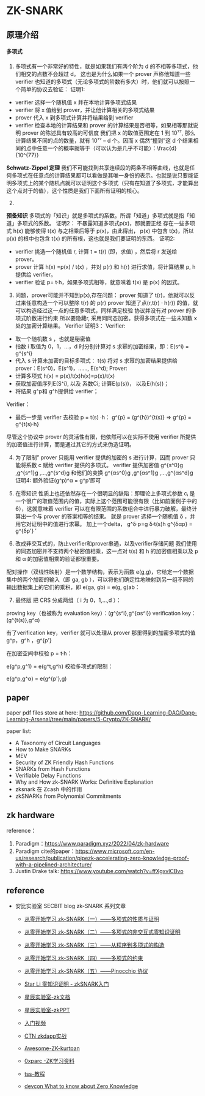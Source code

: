 # ZK-SNARK

## 原理介绍
 #### 多项式
 1. 多项式有一个非常好的特性，就是如果我们有两个阶为 d 的不相等多项式，他们相交的点数不会超过 d。
 这也是为什么如果一个 prover 声称他知道一些 verifier 也知道的多项式（无论多项式的阶数有多大）时，他们就可以按照一个简单的协议去验证：
证明1:
 - verifier 选择一个随机值 x 并在本地计算多项式结果
 - verifier 将 x 值给到 prover，并让他计算相关的多项式结果
 - prover 代入 x 到多项式计算并将结果给到 verifier
 - verifier 检查本地的计算结果和 prover 的计算结果是否相等，如果相等那就说明 prover 的陈述具有较高的可信度
我们把 x 的取值范围定在 1 到 10⁷⁷, 那么计算结果不同的点的数量，就有 10⁷⁷ – d 个。因而 x 偶然“撞到”这 d 个结果相同的点中任意一个的概率就等于（可以认为是几乎不可能）：\frac{d}{10^{77}} 

**Schwatz-Zippel 定理**
我们不可能找到共享连续段的两条不相等曲线，也就是任何多项式在任意点的计算结果都可以看做是其唯一身份的表示。也就是说只要能证明多项式上的某个随机点就可以证明这个多项式（只有在知道了多项式，才能算出这个点对于的值），这个性质是我们下面所有证明的核心。


2. 
**预备知识**
多项式的「知识」就是多项式的系数。所谓「知道」多项式就是指「知道」多项式的系数。
证明2：
不暴露知道多项式p(x)，那就要正经
存在一些多项式 h(x) 能够使得 t(x) 与之相乘后等于 p(x)，由此得出， p(x) 中包含 t(x)，所以 p(x) 的根中也包含 t(x) 的所有根，这也就是我们要证明的东西。
证明2:
- verifier 挑选一个随机值 r, 计算 t = t(r) (即，求值) ，然后将 r 发送给 prover。
- prover 计算 h(x) =p(x) / t(x) ，并对 p(r) 和 h(r) 进行求值，将计算结果 p, h 提供给 verifier。
- verifier 验证 p= t⋅h，如果多项式相等，就意味着 t(x) 是 p(x) 的因式。

3. 问题，prover可能并不知到p(x),存在问题：
prover 知道了 t(r)，他就可以反过来任意构造一个可以整除 t(r) 的 p(r)
prover 知道了点(r,t(r) · h(r)) 的值，就可以构造经过这一点的任意多项式，同样满足校验
协议并没有对 prover 的多项式阶数进行约束
 所以要隐藏r, 采用同同态加密。获得多项式在一些未知数 x 处的加密计算结果。
 Verifier
证明3：
Verifier:
- 取一个随机数 s ，也就是秘密值
- 指数 i 取值为 0，1，…，d 时分别计算对 s 求幂的加密结果，即：E(s^i) = g^{s^i}
- 代入 s 计算未加密的目标多项式： t(s)
将对 s 求幂的加密结果提供给 prover：E(s^0)，E(s^1)，......, E(s^d);
Prover: 
- 计算多项式 h(x) = p(x)/t(x)h(x)=p(x)/t(x)
- 获取加密值序列E(S^i), 以及 系数Ci; 计算E(p(s))， 以及E(h(s))；
- 将结果 g^p和 g^h提供给 verifier；

Verifier：
- 最后一步是 verifier 去校验 p = t(s) ·h：  g^{p} = (g^{h})^{t(s)} => g^{p} = g^{t(s)·h}

尽管这个协议中 prover 的灵活性有限，他依然可以在实际不使用 verifier 所提供的加密值进行计算，而是通过其它的方式来伪造证明。

4. 为了限制” prover 只能用 verifier 提供的加密的 s 进行计算，因而 prover 只能将系数 c 赋给 verifier 提供的多项式。
verifier 提供加密值 g^{s^0}g ,g^{s^1}g ,…,g^{s^d}g 和他们的变换 g^{αs^0}g  ,g^{αs^1}g ,…,g^{αs^d}g 
证明4:
额外验证(g^p)^α = g^p'即可
 
 

 5. 在零知识 性质上也还依然存在一个很明显的缺陷：即理论上多项式参数 cᵢ 是一个很广的取值范围内的值，实际上这个范围可能很有限（比如前面例子中的 6），这就意味着 verifier 可以在有限范围的系数组合中进行暴力破解，最终计算出一个与 prover 的答案相等的结果。
就是 prover 选择一个随机值 δ ，并用它对证明中的值进行求幂。
 加上一个delta， 
 g^δ⋅p=g δ⋅t(s)h
 g^{δαp} = g^{δp'}
′
6. 改成非交互式的，防止verifier和prover串通，以及verifier存储问题
我们使用的同态加密并不支持两个秘密值相乘，这一点对 t(s) 和 h 的加密值相乘以及 p 和 α 的加密值相乘的验证都很重要。

配对操作（双线性映射）是一个数学结构，表示为函数 e(g,g)，它给定一个数据集中的两个加密的输入（即 ga, gb ），可以将他们确定性地映射到另一组不同的输出数据集上的它们的乘积，即 e(ga, gb) = e(g, g)ab：

7. 最终版
把 CRS 分成两组（ i 为 0，1,…,d ）：

proving key（也被称为 evaluation key）：(g^{s^i},g^{αs^i})
verification key：(g^{t(s)},g^α)

有了verification key，verifier 就可以处理从 prover 那里得到的加密多项式的值 g^p，g^h ，g^{p'}

在加密空间中校验 p = t·h：

e(g^p,g^1) = e(g^t,g^h)
校验多项式的限制：

e(g^p,g^α) = e(g^{p'},g)
​


## paper

paper pdf files store at here: <https://github.com/Dapp-Learning-DAO/Dapp-Learning-Arsenal/tree/main/papers/5-Crypto/ZK-SNARK/>

paper list:

- A Taxonomy of Circuit Languages
- How to Make SNARKs
- MEV
- Security of ZK Friendly Hash Functions
- SNARKs from Hash Functions
- Verifiable Delay Functions
- Why and How zk-SNARK Works: Definitive Explanation
- zksnark 在 Zcash 中的作用
- zkSNARKs from Polynomial Commitments

## zk hardware
reference：
1. Paradigm：https://www.paradigm.xyz/2022/04/zk-hardware
2. Paradigm cite的paper：https://www.microsoft.com/en-us/research/publication/pipezk-accelerating-zero-knowledge-proof-with-a-pipelined-architecture/
3. Justin Drake talk: https://www.youtube.com/watch?v=ffXgxvlCBvo

## reference

- 安比实验室 SECBIT blog zk-SNARK 系列文章
  - [从零开始学习 zk-SNARK（一）——多项式的性质与证明](https://secbit.io/blog/2019/12/25/learn-zk-snark-from-zero-part-one/)
  - [从零开始学习 zk-SNARK（二）——多项式的非交互式零知识证明](https://secbit.io/blog/2020/01/01/learn-zk-snark-from-zero-part-two/)
  - [从零开始学习 zk-SNARK（三）——从程序到多项式的构造](https://secbit.io/blog/2020/01/08/learn-zk-snark-from-zero-part-three/)
  - [从零开始学习 zk-SNARK（四）——多项式的约束](https://secbit.io/blog/2020/01/15/learn-zk-snark-from-zero-part-four/)
  - [从零开始学习 zk-SNARK（五）——Pinocchio 协议](https://secbit.io/blog/2020/01/22/learn-zk-snark-from-zero-part-five/)
  
  - [Star Li 零知识证明 - zkSNARK入门](https://mp.weixin.qq.com/s/vO6-34W1qUFdLWRM0QjZXQ)
  - [星辰实验室-zk文档](https://drive.google.com/file/d/1A5EtvJaNz17fgSbgBfgKWYY6OBX6PDrT/view?usp=sharing)
  - [星辰实验室-zkPPT](https://drive.google.com/file/d/1pP8HdRSflWo93xYaIpfUSkhtNICS0hDr/view?usp=sharing)
  - [入门视频](https://www.youtube.com/watch?v=lGogdTnD4SE)
  - [CTN zkdapp实战](https://www.bilibili.com/video/BV1oL4y1h7iE?p=1&share_medium=android&share_plat=android&share_session_id=9d2f7c31-a4dc-46a5-a2d9-4d6d0ebc3997&share_source=WEIXIN&share_tag=s_i&timestamp=1653798331&unique_k=921Lj1L)
  - [Awesome-ZK-kurtpan](https://kurtpan666.github.io/ktpzkp22.html)
  - [0xparc -ZK学习资料](https://learn.0xparc.org/)
  - [tss-教程](https://github.com/ZenGo-X/awesome-tss)
  - [devcon What to know about Zero Knowledge](https://www.youtube.com/watch?v=hBupNf1igbY&t=1370s)